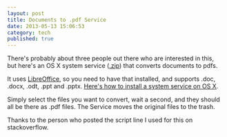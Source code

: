 ```yaml
---
layout: post
title: Documents to .pdf Service
date: 2013-05-13 15:06:53
category: tech
published: true
---
```


There's probably about three people out there who are interested in this, but here's an OS X system service ([.zip](http://appchive.net/f/tschoof/71512)) that converts documents to pdfs. 

It uses [LibreOffice](http://www.libreoffice.org/download), so you need to have that installed, and supports .doc, .docx, .odt, .ppt and .pptx. [Here's how to install a system service on OS X](http://brettterpstra.com/howtos/install-an-os-x-system-service/).

Simply select the files you want to convert, wait a second, and they should all be there as .pdf files. The Service moves the original files to the trash. 

Thanks to the person who posted the script line I used for this on stackoverflow.
